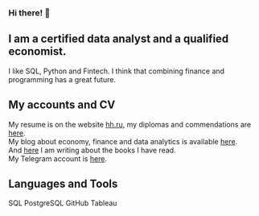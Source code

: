 ### Hi there! 👋

## I am a certified data analyst and a qualified economist. 
I like SQL, Python and Fintech. I think that combining finance and programming has a great future.

## My accounts and CV
My resume is on the website [hh.ru](https://krasnodar.hh.ru/resume/130003eaff0bfcd9940039ed1f31397a6f4237), my diplomas and commendations are [here](https://drive.google.com/drive/folders/1Q1gyNSClVSQxuSWXPRCApyHxRt-_6TL4?usp=sharing).  
My blog about economy, finance and data analytics is available [here](https://dzen.ru/financier_and_data_analyst).  
And [here](https://www.livelib.ru/reader/MherDallakyan/reviews) I am writing about the books I have read.  
My Telegram account is [here](https://t.me/mher_dallakyan).  

## Languages and Tools
SQL
PostgreSQL
GitHub
Tableau



